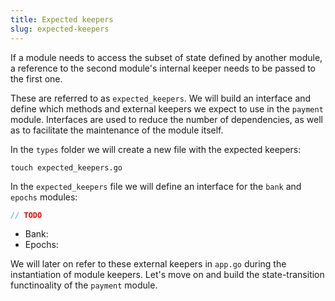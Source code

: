 ```yaml
---
title: Expected keepers
slug: expected-keepers
---
```


If a module needs to access the subset of state defined by another module, a reference to the second module's internal keeper needs to be passed to the first one.

These are referred to as `expected_keepers`. We will build an interface and define which methods and external keepers we expect to use in the `payment` module. Interfaces are used to reduce the number of dependencies, as well as to facilitate the maintenance of the module itself.

In the `types` folder we will create a new file with the expected keepers:

```
touch expected_keepers.go
```

In the `expected_keepers` file we will define an interface for the `bank` and `epochs` modules:

```Go
// TODO
```

-   Bank:
-   Epochs:

We will later on refer to these external keepers in `app.go` during the instantiation of module keepers. Let's move on and build the state-transition functinoality of the `payment` module.
